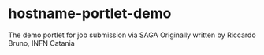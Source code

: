 hostname-portlet-demo
=====================

The demo portlet for job submission via SAGA
Originally written by Riccardo Bruno, INFN Catania
